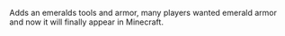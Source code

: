 Adds an emeralds tools and armor, many players wanted emerald armor and now it will finally appear in Minecraft.

